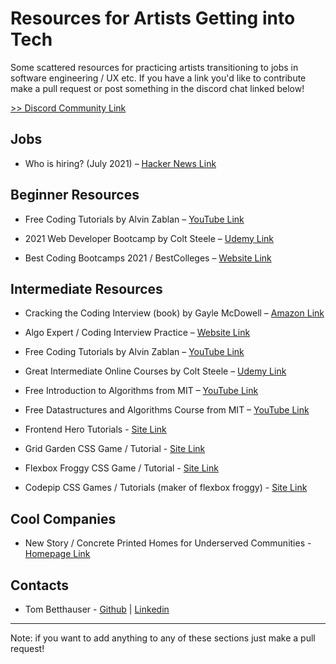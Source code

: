 # Resources for Artists Getting into Tech

Some scattered resources for practicing artists transitioning to jobs in software engineering / UX etc. If you have a link you'd like to contribute make a pull request or post something in the discord chat linked below!

[>> Discord Community Link](https://discord.gg/3vdb6rk24D)

## Jobs

* Who is hiring? (July 2021) – [Hacker News Link](https://news.ycombinator.com/item?id=27699704)

## Beginner Resources

* Free Coding Tutorials by Alvin Zablan – [YouTube Link](https://www.youtube.com/channel/UCilIG8V10ZGXaLHxvEa_UfA/videos)

* 2021 Web Developer Bootcamp by Colt Steele – [Udemy Link](https://www.udemy.com/course/the-web-developer-bootcamp/)

* Best Coding Bootcamps 2021 / BestColleges – [Website Link](https://www.bestcolleges.com/bootcamps/find-bootcamps/best-coding-bootcamps/)


## Intermediate Resources

* Cracking the Coding Interview (book) by Gayle McDowell – [Amazon Link](https://www.amazon.com/Cracking-Coding-Interview-Programming-Questions/dp/0984782850/ref=sr_1_1?crid=2G7K9BD9HSQ1J&dchild=1&keywords=cracking+the+coding+interview&qid=1625180279&sprefix=cracking+the+%2Caps%2C240&sr=8-1)

* Algo Expert / Coding Interview Practice – [Website Link](https://www.algoexpert.io/)

* Free Coding Tutorials by Alvin Zablan – [YouTube Link](https://www.youtube.com/channel/UCilIG8V10ZGXaLHxvEa_UfA/videos)

* Great Intermediate Online Courses by Colt Steele – [Udemy Link](https://www.udemy.com/user/coltsteele/)

* Free Introduction to Algorithms from MIT – [YouTube Link](https://www.youtube.com/playlist?list=PLUl4u3cNGP61Oq3tWYp6V_F-5jb5L2iHb)

* Free Datastructures and Algorithms Course from MIT – [YouTube Link](https://www.youtube.com/playlist?list=PLkToMFwOtNHiJtcBu0piSLKnLVGOF9vaV)

* Frontend Hero Tutorials - [Site Link](https://www.frontendhero.dev/)

* Grid Garden CSS Game / Tutorial - [Site Link](https://cssgridgarden.com/)

* Flexbox Froggy CSS Game / Tutorial - [Site Link](https://flexboxfroggy.com)

* Codepip CSS Games / Tutorials (maker of flexbox froggy) - [Site Link](https://codepip.com/games/)


## Cool Companies

* New Story / Concrete Printed Homes for Underserved Communities - [Homepage Link](https://newstorycharity.org/3d-community/)


## Contacts

* Tom Betthauser - [Github](https://github.com/tombetthauser) | [Linkedin](https://www.linkedin.com/in/tombetthauser/)

---

Note: if you want to add anything to any of these sections just make a pull request!
